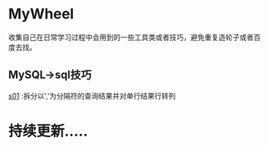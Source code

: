 # MyWheel
收集自己在日常学习过程中会用到的一些工具类或者技巧，避免重复造轮子或者百度去找。

## MySQL->sql技巧
[s01](https://github.com/Pitayafruits/MyWheel/blob/main/MySQL/s01.md) :拆分以','为分隔符的查询结果并对单行结果行转列

# 持续更新.....
